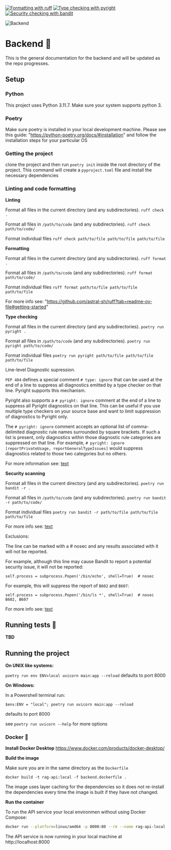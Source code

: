 
[![Formatting with ruff](https://img.shields.io/endpoint?url=https://raw.githubusercontent.com/astral-sh/ruff/main/assets/badge/v2.json)](https://github.com/astral-sh/ruff)
[![Type checking with pyright](https://microsoft.github.io/pyright/img/pyright_badge.svg)](https://microsoft.github.io/pyright/)
[![Security checking with bandit](https://img.shields.io/badge/security-bandit-yellow.svg)](https://github.com/PyCQA/bandit)

![Backend](https://github.com/informatter/fullstack-fastapi-rag-sample/actions/workflows/backend_ci_cd.yml/badge.svg?branch=develop)

# Backend 🚀

This is the general documentation for the backend and will be updated as the repo progresses.


## Setup

### Python
This project uses Python 3.11.7. Make sure your system supports python 3. 

### Poetry
Make sure poetry is installed in your local development machine. Please see this guide: "https://python-poetry.org/docs/#installation"
and follow the installation steps for your particular OS

### Getting the project

clone the project and then run `poetry init` inside the root directory of the project. This command will create a `pyproject.toml` file and install the necessary dependencies


### Linting and code formatting

**Linting**

Format all files in the current directory (and any subdirectories).
`ruff check .`

Format all files in `/path/to/code` (and any subdirectories).
`ruff check path/to/code/`

Format individual files
`ruff check path/to/file path/to/file path/to/file`

**Formatting**

Format all files in the current directory (and any subdirectories).
`ruff format .`     

Format all files in `/path/to/code` (and any subdirectories).
`ruff format path/to/code/`

Format individual files
`ruff format path/to/file path/to/file path/to/file`

For more info see: "https://github.com/astral-sh/ruff?tab=readme-ov-file#getting-started"

**Type checking**

Format all files in the current directory (and any subdirectories).
`poetry run pyright .`

Format all files in `/path/to/code` (and any subdirectories).
`poetry run pyright path/to/code/`    

Format individual files
`poetry run pyright path/to/file path/to/file path/to/file`

Line-level Diagnostic supression.

`PEP 484` defines a special comment `# type: ignore` that can be used at the end of a line to suppress all diagnostics emitted by a type checker on that line. Pyright supports this mechanism.

Pyright also supports a `# pyright: ignore` comment at the end of a line to suppress all Pyright diagnostics on that line. This can be useful if you use multiple type checkers on your source base and want to limit suppression of diagnostics to Pyright only.

The `# pyright: ignore` comment accepts an optional list of comma-delimited diagnostic rule names surrounded by square brackets. If such a list is present, only diagnostics within those diagnostic rule categories are suppressed on that line. For example, `# pyright: ignore [reportPrivateUsage, reportGeneralTypeIssues]` would suppress diagnostics related to those two categories but no others.

For more information see: [text](https://microsoft.github.io/pyright/#/comments)

**Security scanning**

Format all files in the current directory (and any subdirectories).
`poetry run bandit -r .`

Format all files in `/path/to/code` (and any subdirectories).
`poetry run bandit -r path/to/code/`    

Format individual files
`poetry run bandit -r path/to/file path/to/file path/to/file`

For more info see: [text](https://bandit.readthedocs.io/en/latest/start.html#usage)

Exclusions:

The line can be marked with a # nosec and any results associated with it will not be reported.

For example, although this line may cause Bandit to report a potential security issue, it will not be reported:

`self.process = subprocess.Popen('/bin/echo', shell=True)  # nosec`

For example, this will suppress the report of `B602` and `B607`:

`self.process = subprocess.Popen('/bin/ls *', shell=True)  # nosec B602, B607`

For more info see: [text](https://bandit.readthedocs.io/en/latest/config.html)

## Running tests 🧪
**TBD**

## Running the project


**On UNIX like systems:**

`poetry run env ENV=local uvicorn main:app --reload`
defaults to port 8000

**On Windows:**

In a Powershell terminal run:

`$env:ENV = "local"; poetry run uvicorn main:app --reload`

defaults to port 8000

see `poetry run uvicorn --help` for more options

### Docker 🐋
**Install Docker Desktop**
https://www.docker.com/products/docker-desktop/

**Build the image**

Make sure you are in the same directory as the `Dockerfile`

`docker build -t rag-api:local -f backend.dockerfile .`

The image uses layer caching for the dependencies so it does not re-install the dependencies every time the image is built if they have not changed.


**Run the container**

To run the API service your local environmen without using Docker Compose:

```bash
docker run --platform=linux/amd64 -p 8000:80 --rm --name rag-api-local -e ENV=local --env-file ..\.env.local rag-api:local
```

The API service is now running in your local machine at http://localhost:8000



